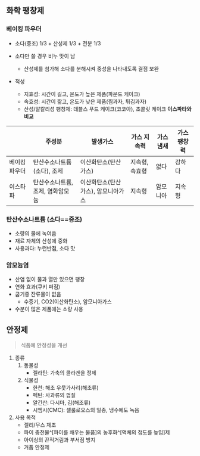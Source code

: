 ## 화학 팽창제
### 베이킹 파우더
- 소다(중조) 1/3 + 산성제 1/3 + 전분 1/3
- 소다만 쓸 경우 비누 맛이 남
	- 산성제를 첨가해 소다를 분해시켜 중성을 나타내도록 결점 보완

- 적성
	- 지효성: 시간이 길고, 온도가 높은 제품(파운드 케이크)
	- 속효성: 시간이 짧고, 온도가 낮은 제품(찜과자, 튀김과자)
	- 산성/알칼리성 팽창제: 데블스 푸드 케이크(코코아), 초콜릿 케이크
**이스파타와 비교**

|         | 주성분                | 발생가스                | 가스 지속력   | 가스 냄새 | 가스 팽창력 |
| ------- | ------------------ | ------------------- | -------- | ----- | ------ |
| 베이킹 파우더 | 탄산수소나트륨(소다), 조제    | 이산화탄소(탄산가스)         | 지속형, 속효형 | 없다    | 강하다    |
| 이스타파    | 탄산수소나트륨, 조제, 염화암모늄 | 이산화탄소(탄산가스), 암모니아가스 | 지속형      | 암모니아  | 지속형    |
### 탄산수소나트륨 (소다==중조)
- 소량의 물에 녹여씀
- 재료 자체의 산성에 중화
- 사용과다: 누런반점, 소다 맛
### 암모늄염
- 산염 없이 물과 열만 있으면 팽창
- 연화 효과(쿠키 퍼짐)
- 굽기중 잔류물이 없음
	- 수증기, CO2(이산화탄소), 암모니아가스
- 수분이 많은 제품에는 소량 사용
## 안정제
> 식품에 안정성을 개선

1. 종류
	1. 동물성
		- 젤라틴: 가축의 콜라겐을 정제
	2. 식물성
		- 한천: 해초 우뭇가사리(해초류)
		- 펙틴: 사과류의 껍질
		- 알긴산: 다시마, 김(해조류)
		- 시엠시(CMC): 셀룰로오스의 일종, 냉수에도 녹음
2. 사용 목적
	- 젤리/무스 제조
	- 파이 충전물^[파이를 채우는 물품]의 농후화^[액체의 점도를 높임]제
	- 아이싱의 끈적거림과 부서짐 방지
	- 거품 안정제